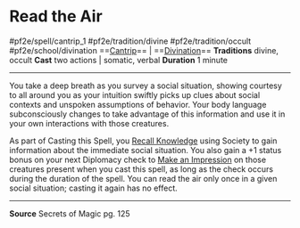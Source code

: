 
# Read the Air
#pf2e/spell/cantrip_1 #pf2e/tradition/divine #pf2e/tradition/occult #pf2e/school/divination 
==[Cantrip](../../../Traits/Cantrip.md)== | ==[Divination](../../../Traits/Divination.md)==
**Traditions** divine, occult
**Cast** two actions | somatic, verbal
**Duration** 1 minute

---
You take a deep breath as you survey a social situation, showing courtesy to all around you as your intuition swiftly picks up clues about social contexts and unspoken assumptions of behavior. Your body language subconsciously changes to take advantage of this information and use it in your own interactions with those creatures.

As part of Casting this Spell, you [Recall Knowledge](../../../Rules/Actions/Recall%20Knowledge.md) using Society to gain information about the immediate social situation. You also gain a +1 status bonus on your next Diplomacy check to [Make an Impression](../../../Rules/Actions/Make%20an%20Impression.md) on those creatures present when you cast this spell, as long as the check occurs during the duration of the spell. You can read the air only once in a given social situation; casting it again has no effect.

---
**Source** Secrets of Magic pg. 125
